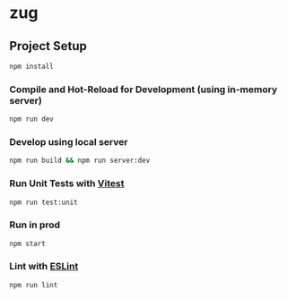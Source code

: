 # zug

## Project Setup

```sh
npm install
```

### Compile and Hot-Reload for Development (using in-memory server)

```sh
npm run dev
```

### Develop using local server

```sh
npm run build && npm run server:dev
```

### Run Unit Tests with [Vitest](https://vitest.dev/)

```sh
npm run test:unit
```

### Run in prod

```sh
npm start
```

### Lint with [ESLint](https://eslint.org/)

```sh
npm run lint
```
